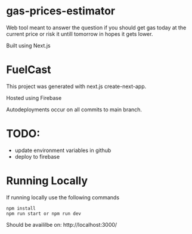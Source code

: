 # gas-prices-estimator
Web tool meant to answer the question if you should get gas today at the current price or risk it untill tomorrow in hopes it gets lower.

Built using Next.js

# FuelCast

This project was generated with next.js create-next-app.

Hosted using Firebase

Autodeployments occur on all commits to main branch.

# TODO:
- update environment variables in github
- deploy to firebase

# Running Locally

If running locally use the following commands

```
npm install
npm run start or npm run dev
```

Should be availilbe on: http://localhost:3000/